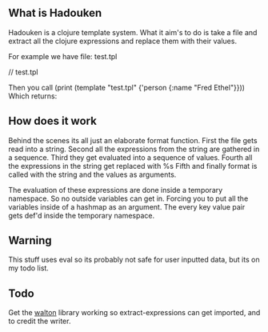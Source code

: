## What is Hadouken

Hadouken is a clojure template system. What it aim's to do is take a file
and extract all the clojure expressions and replace them with their values.

For example we have file: test.tpl

// test.tpl
<html>
	<head>
		<title>
			<body>
				<p>(+ 1 2)</p>
				<p>(:name person)</p>
			</body>
		</title>
	</head>
</html>

Then you call (print (template "test.tpl" {'person {:name "Fred Ethel"}}))
Which returns:

<html>
	<head>
		<title>
			<body>
				<p>3</p>
				<p>Fred Ethel</p>
			</body>
		</title>
	</head>
</html>

## How does it work

Behind the scenes its all just an elaborate format function.
First the file gets read into a string.
Second all the expressions from the string are gathered in a sequence.
Third they get evaluated into a sequence of values.
Fourth all the expressions in the string get replaced with %s
Fifth and finally format is called with the string and the values as arguments.

The evaluation of these expressions are done inside a temporary namespace. So no outside
variables can get in. Forcing you to put all the variables inside of a hashmap as an argument.
The every key value pair gets def'd inside the temporary namespace.

## Warning

This stuff uses eval so its probably not safe for user inputted data, but its on my todo list.

## Todo

Get the [walton](http://github.com/defn/walton/blob/master/src/walton/core.clj#L38) library working so extract-expressions can get imported, and to credit the writer.